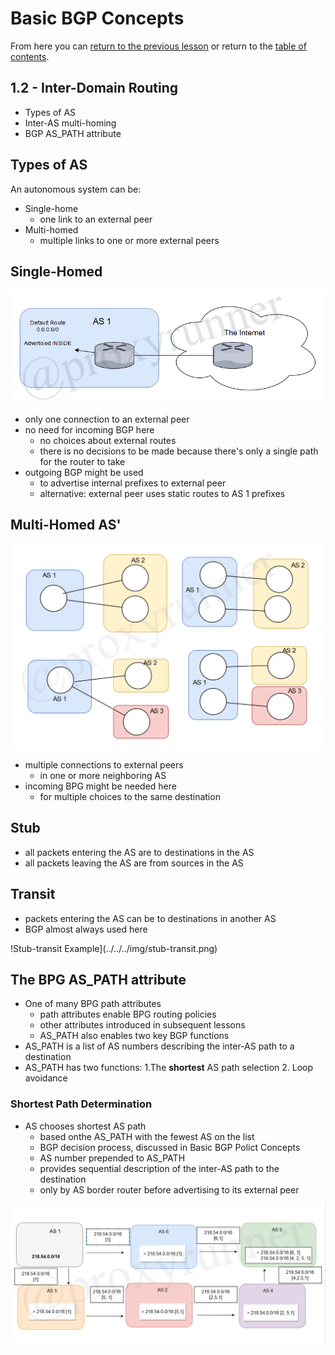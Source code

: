 # Basic BGP Concepts

From here you can [return to the previous lesson](./1.1.md) or return to the [table of contents](../README.md).

## 1.2 - Inter-Domain Routing

* Types of AS
* Inter-AS multi-homing
* BGP AS_PATH attribute

## Types of AS

An autonomous system can be:

* Single-home
    + one link to an external peer
* Multi-homed
    + multiple links to one or more external peers

## Single-Homed

![Single-Homed Example](../../../img/single-homed.png)

* only one connection to an external peer
* no need for incoming BGP here
    + no choices about external routes
    + there is no decisions to be made because there's only a single path for the router to take
* outgoing BGP might be used
    + to advertise internal prefixes to external peer
    + alternative: external peer uses static routes to AS 1 prefixes

## Multi-Homed AS'

![Multi-Homed Example](../../../img/multi-homed.png)

* multiple connections to external peers
    + in one or more neighboring AS
* incoming BPG might be needed here
    + for multiple choices to the same destination

## Stub

* all packets entering the AS are to destinations in the AS
* all packets leaving the AS are from sources in the AS

## Transit

* packets entering the AS can be to destinations in another AS
* BGP almost always used here

!Stub-transit Example](../../../img/stub-transit.png)

## The BPG AS_PATH attribute

* One of many BPG path attributes
    + path attributes enable BPG routing policies
    + other attributes introduced in subsequent lessons
    + AS_PATH also enables two key BGP functions
* AS_PATH is a list of AS numbers describing the inter-AS path to a destination
* AS_PATH has two functions:
    1.The __shortest__ AS path selection
    2. Loop avoidance

### Shortest Path Determination

* AS chooses shortest AS path
    + based onthe AS_PATH with the fewest AS on the list
    + BGP decision process, discussed in Basic BGP Polict Concepts
    + AS number prepended to AS_PATH
    + provides sequential description of the inter-AS path to the destination
    + only by AS border router before advertising to its external peer

![Path Attribute Example](../../../img/path-attribute.png)